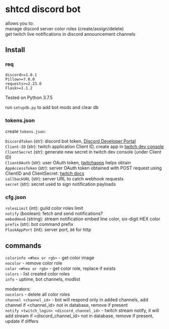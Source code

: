 # shtcd discord bot

allows you to:  
manage discord server color roles (create/assign/delete)  
get twitch live notifications in discord announcement channels  

## Install

### req

    discord>=1.0.1  
    Pillow>=7.0.0  
    requests>=2.23.0  
    Flask>=1.1.2  

Tested on Python 3.7.5

run `setupdb.py` to add bot mods and clear db  

### tokens.json

create `tokens.json`:

`DiscordToken` (str): discord bot token, [Discord Developer Portal](https://discord.com/developers)  
`Client-ID` (str): twitch application Client ID, create app in [twitch dev console](https://dev.twitch.tv/console/apps)  
`ClientSecret` (str): generate new secret in twitch dev console (under Client ID)  
`ClientOAuth` (str): user OAuth token, [twitchapps](https://twitchapps.com/tokengen/) helps obtain  
`AppAccessToken` (str): server OAuth token obtained with POST request using ClientID and ClientSecret: [twitch docs](https://dev.twitch.tv/docs/authentication/getting-tokens-oauth#oauth-client-credentials-flow)  
`callbackURL` (str): server URL to catch webhook requests  
`secret` (str): secret used to sign notification payloads  

### cfg.json

`rolesLimit` (int): guild color roles limit  
`notify` (boolean): fetch and send notifications?  
`embedHex6` (string): stream notification embed line color, six-digit HEX color  
`prefix` (str): bot command prefix  
`FlaskAppPort` (int): server port, `80` for http  

## commands

`colorinfo <#hex or rgb>` - get color image  
`nocolor` - remove color role  
`color <#hex or rgb>` - get color role, replace if exists  
`colors` - list created color roles  
`info` - uptime, bot channels, modlist  

moderators:  
`nocolors` - delete all color roles  
`channel <channel_id>` - bot will respond only in added channels, add channel if <channel_id> not in database, remove if present  
`notify <twitch_login> <discord_channel_id>` - twitch stream notify, it will add stream if <discord_channel_id> not in database, remove if present, update if differs  
